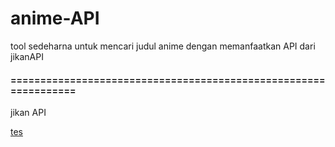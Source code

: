 # anime-API

tool sedeharna untuk mencari judul anime dengan memanfaatkan API dari jikanAPI

<h4>================================================================</h4>

<p>jikan API</p>

<a href="https://jikan.moe/">tes</a>
